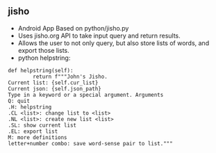 ## jisho

- Android App Based on python/jisho.py
- Uses jisho.org API to take input query and return results.
- Allows the user to not only query, but also store lists of words, and export those lists.
- python helpstring:

```
def helpstring(self):
        return f"""John's Jisho.
Current list: {self.cur_list}
Current json: {self.json_path}
Type in a keyword or a special argument. Arguments
Q: quit
.H: helpstring
.CL <list>: change list to <list>
.NL <list>: create new list <list>
.SL: show current list
.EL: export list
M: more definitions
letter+number combo: save word-sense pair to list."""
```
